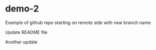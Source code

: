 # demo-2
Example of github repo starting on remote side with new branch name

Update README file

Another update
